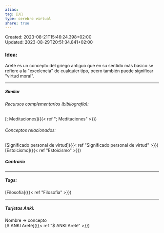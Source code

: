 ```yaml
---  
alias:   
tag: 📝/🌱  
type: cerebro virtual  
share: true  
---  
```

Created: 2023-08-21T15:46:24.398+02:00  
Updated: 2023-08-29T20:51:34.841+02:00  
  
  
### Idea:  
Areté es un concepto del griego antiguo que en su sentido más básico se refiere a la "excelencia" de cualquier tipo, peero también puede significar "virtud moral".  
  
---  
##### Similar  
###### Recursos complementarios (bibliografía):  
[; Meditaciones]({{< ref "; Meditaciones" >}})  
###### Conceptos relacionados:  
[Significado personal de virtud]({{< ref "Significado personal de virtud" >}})  
[Estoicismo]({{< ref "Estoicismo" >}})  
##### Contrario  
  
  
  
---  
##### Tags:  
[Filosofía]({{< ref "Filosofía" >}})  
  
---  
##### Tarjetas Anki:  
Nombre → concepto  
[$ ANKI Areté]({{< ref "$ ANKI Areté" >}})
